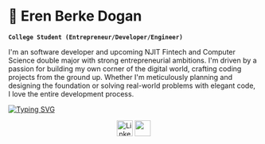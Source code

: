 # 🌱 Eren Berke Dogan
**` College Student (Entrepreneur/Developer/Engineer) `**

I'm an software developer and upcoming NJIT Fintech and Computer Science double major with strong entrepreneurial ambitions.  I'm driven by a passion for building my own corner of the digital world, crafting coding projects from the ground up. Whether I'm meticulously planning and designing the foundation or solving real-world problems with elegant code, I love the entire development process.

[![Typing SVG](https://readme-typing-svg.demolab.com?font=Mochiy+Pop+One&pause=1000&color=66D2F7&center=true&vCenter=true&random=false&width=1000&lines=AI+Engineer+%26+Software+Developer+)](https://git.io/typing-svg)

<p align="center">
<a href="https://www.linkedin.com/in/eren-dogan/"><img width="32px" alt="LinkedIn" title="LinkedIn" src="https://i.imgur.com/yRpa1dQ.png"/></a>
<a href="https://discord.gg/xD2C37ZG" alt="Discord" title="Friend Me On Discord"><img width="32px" src="https://i.imgur.com/OViZO8J.png"/></a>
</p>
